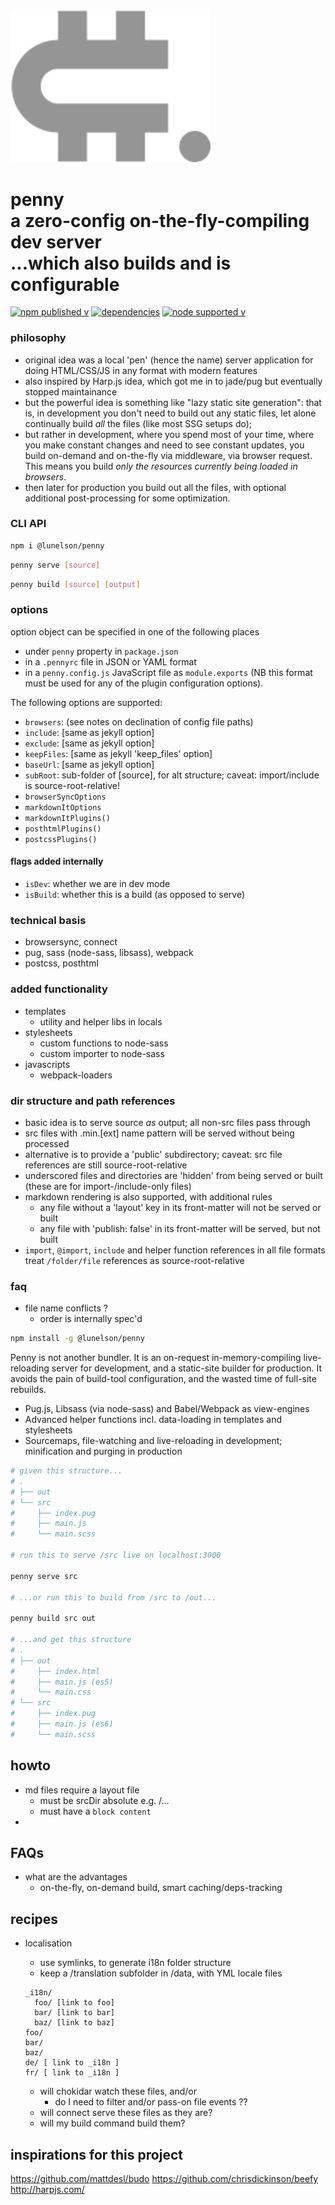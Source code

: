 <img src="logo.svg" width="320">

# penny <br> a zero-config on-the-fly-compiling dev server <br>...which also builds and is configurable

[![npm published v](https://img.shields.io/npm/v/@lunelson/penny.svg?style=flat-square)]()
[![dependencies](https://david-dm.org/lunelson/penny.svg?style=flat-square)]()
[![node supported v](https://img.shields.io/node/v/@lunelson/penny.svg?style=flat-square)]()

### philosophy

- original idea was a local 'pen' (hence the name) server application for doing HTML/CSS/JS in any format with modern features
- also inspired by Harp.js idea, which got me in to jade/pug but eventually stopped maintainance
- but the powerful idea is something like "lazy static site generation": that is, in development you don't need to build out any static files, let alone continually build *all* the files (like most SSG setups do);
- but rather in development, where you spend most of your time, where you make constant changes and need to see constant updates, you build on-demand and on-the-fly via middleware, via browser request. This means you build *only the resources currently being loaded in browsers*.
- then later for production you build out all the files, with optional additional post-processing for some optimization.

### CLI API

```sh
npm i @lunelson/penny
```
```sh
penny serve [source]
```
```sh
penny build [source] [output]
```
### options

option object can be specified in one of the following places

- under `penny` property in `package.json`
- in a `.pennyrc` file in JSON or YAML format
- in a `penny.config.js` JavaScript file as `module.exports` (NB this format must be used for any of the plugin configuration options).

The following options are supported:

- `browsers`: (see notes on declination of config file paths)
- `include`: [same as jekyll option]
- `exclude`: [same as jekyll option]
- `keepFiles`: [same as jekyll 'keep_files' option]
- `baseUrl`: [same as jekyll option]
- `subRoot`: sub-folder of [source], for alt structure; caveat: import/include is source-root-relative!
- `browserSyncOptions`
- `markdownItOptions`
- `markdownItPlugins()`
- `posthtmlPlugins()`
- `postcssPlugins()`

#### flags added internally

- `isDev`: whether we are in dev mode
- `isBuild`: whether this is a build (as opposed to serve)

### technical basis

- browsersync, connect
- pug, sass (node-sass, libsass), webpack
- postcss, posthtml

### added functionality

- templates
  - utility and helper libs in locals
- stylesheets
  - custom functions to node-sass
  - custom importer to node-sass
- javascripts
  - webpack-loaders

### dir structure and path references

- basic idea is to serve source *as* output; all non-src files pass through
- src files with .min.[ext] name pattern will be served without being processed
- alternative is to provide a 'public' subdirectory; caveat: src file references are still source-root-relative
- underscored files and directories are 'hidden' from being served or built (these are for import-/include-only files)
- markdown rendering is also supported, with additional rules
  - any file without a 'layout' key in its front-matter will not be served or built
  - any file with 'publish: false' in its front-matter will be served, but not built
- `import`, `@import`, `include` and helper function references in all file formats treat `/folder/file` references as source-root-relative

### faq

- file name conflicts ?
  - order is internally spec'd



```sh
npm install -g @lunelson/penny
```

Penny is not another bundler. It is an on-request in-memory-compiling live-reloading server for development, and a static-site builder for production. It avoids the pain of build-tool configuration, and the wasted time of full-site rebuilds.

* Pug.js, Libsass (via node-sass) and Babel/Webpack as view-engines
* Advanced helper functions incl. data-loading in templates and stylesheets
* Sourcemaps, file-watching and live-reloading in development; minification and purging in production



```sh
# given this structure...
# .
# ├── out
# └── src
#     ├── index.pug
#     ├── main.js
#     └── main.scss

# run this to serve /src live on localhost:3000

penny serve src

# ...or run this to build from /src to /out...

penny build src out

# ...and get this structure
# .
# ├── out
#     ├── index.html
#     ├── main.js (es5)
#     └── main.css
# └── src
#     ├── index.pug
#     ├── main.js (es6)
#     └── main.scss
```

## howto

- md files require a layout file
  - must be srcDir absolute e.g. /...
  - must have a `block content`
-

## FAQs

- what are the advantages
  - on-the-fly, on-demand build, smart caching/deps-tracking

## recipes

- localisation
  - use symlinks, to generate i18n folder structure
  - keep a /translation subfolder in /data, with YML locale files
  ```
  _i18n/
    foo/ [link to foo]
    bar/ [link to bar]
    baz/ [link to baz]
  foo/
  bar/
  baz/
  de/ [ link to _i18n ]
  fr/ [ link to _i18n ]
  ```

  - will chokidar watch these files, and/or
    - do I need to filter and/or pass-on file events ??
  - will connect serve these files as they are?
  - will my build command build them?


## inspirations for this project

https://github.com/mattdesl/budo
https://github.com/chrisdickinson/beefy
http://harpjs.com/
